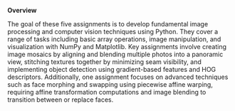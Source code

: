 **Overview**

The goal of these five assignments is to develop fundamental image
processing and computer vision techniques using Python. They cover a
range of tasks including basic array operations, image manipulation, and
visualization with NumPy and Matplotlib. Key assignments involve
creating image mosaics by aligning and blending multiple photos into a
panoramic view, stitching textures together by minimizing seam
visibility, and implementing object detection using gradient-based
features and HOG descriptors. Additionally, one assignment focuses on
advanced techniques such as face morphing and swapping using piecewise
affine warping, requiring affine transformation computations and image
blending to transition between or replace faces.
